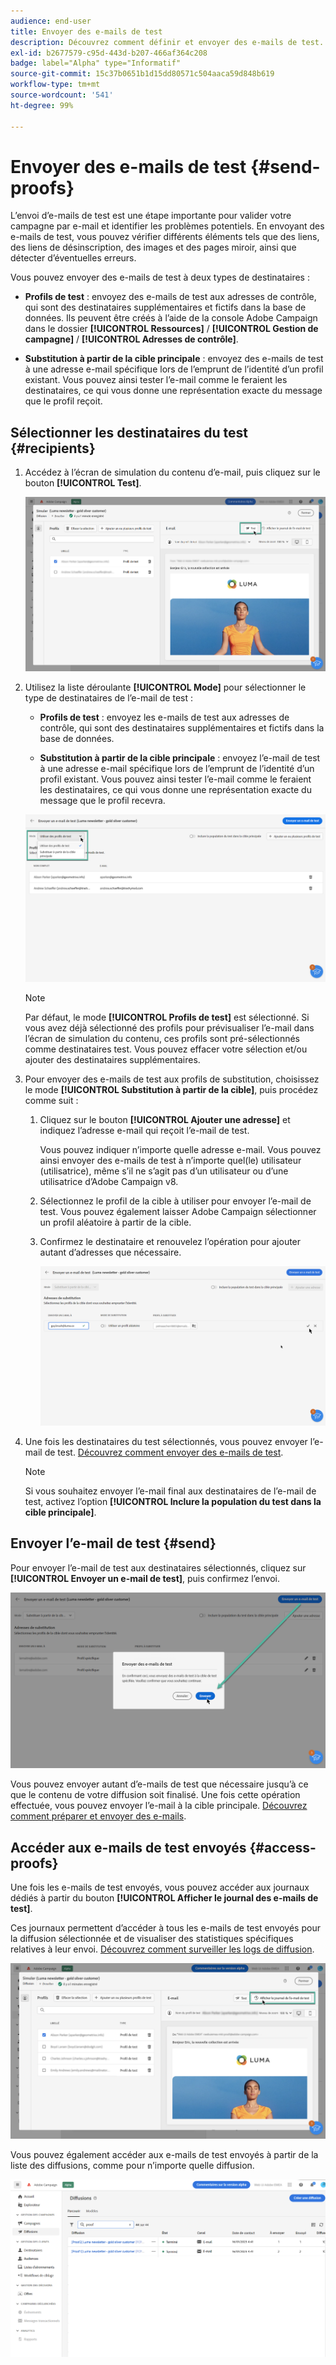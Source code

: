 ```yaml
---
audience: end-user
title: Envoyer des e-mails de test
description: Découvrez comment définir et envoyer des e-mails de test.
exl-id: b2677579-c95d-443d-b207-466af364c208
badge: label="Alpha" type="Informatif"
source-git-commit: 15c37b0651b1d15dd80571c504aaca59d848b619
workflow-type: tm+mt
source-wordcount: '541'
ht-degree: 99%

---
```


# Envoyer des e-mails de test {#send-proofs}

L’envoi d’e-mails de test est une étape importante pour valider votre campagne par e-mail et identifier les problèmes potentiels. En envoyant des e-mails de test, vous pouvez vérifier différents éléments tels que des liens, des liens de désinscription, des images et des pages miroir, ainsi que détecter d’éventuelles erreurs.

Vous pouvez envoyer des e-mails de test à deux types de destinataires :

* **Profils de test** : envoyez des e-mails de test aux adresses de contrôle, qui sont des destinataires supplémentaires et fictifs dans la base de données. Ils peuvent être créés à l’aide de la console Adobe Campaign dans le dossier **[!UICONTROL Ressources]** / **[!UICONTROL Gestion de campagne]** / **[!UICONTROL Adresses de contrôle]**.

* **Substitution à partir de la cible principale** : envoyez des e-mails de test à une adresse e-mail spécifique lors de l’emprunt de l’identité d’un profil existant. Vous pouvez ainsi tester l’e-mail comme le feraient les destinataires, ce qui vous donne une représentation exacte du message que le profil reçoit.

## Sélectionner les destinataires du test {#recipients}

1. Accédez à l’écran de simulation du contenu d’e-mail, puis cliquez sur le bouton **[!UICONTROL Test]**.

   ![](assets/test-button.png)

1. Utilisez la liste déroulante **[!UICONTROL Mode]** pour sélectionner le type de destinataires de l’e-mail de test :

   * **Profils de test** : envoyez les e-mails de test aux adresses de contrôle, qui sont des destinataires supplémentaires et fictifs dans la base de données.

   * **Substitution à partir de la cible principale** : envoyez l’e-mail de test à une adresse e-mail spécifique lors de l’emprunt de l’identité d’un profil existant. Vous pouvez ainsi tester l’e-mail comme le feraient les destinataires, ce qui vous donne une représentation exacte du message que le profil recevra.

   ![](assets/test-mode.png)

   >[!NOTE]
   >
   >Par défaut, le mode **[!UICONTROL Profils de test]** est sélectionné. Si vous avez déjà sélectionné des profils pour prévisualiser l’e-mail dans l’écran de simulation du contenu, ces profils sont pré-sélectionnés comme destinataires test. Vous pouvez effacer votre sélection et/ou ajouter des destinataires supplémentaires.

1. Pour envoyer des e-mails de test aux profils de substitution, choisissez le mode **[!UICONTROL Substitution à partir de la cible]**, puis procédez comme suit :

   1. Cliquez sur le bouton **[!UICONTROL Ajouter une adresse]** et indiquez l’adresse e-mail qui reçoit l’e-mail de test.

      Vous pouvez indiquer n’importe quelle adresse e-mail. Vous pouvez ainsi envoyer des e-mails de test à n’importe quel(le) utilisateur (utilisatrice), même s’il ne s’agit pas d’un utilisateur ou d’une utilisatrice d’Adobe Campaign v8.

   1. Sélectionnez le profil de la cible à utiliser pour envoyer l’e-mail de test. Vous pouvez également laisser Adobe Campaign sélectionner un profil aléatoire à partir de la cible.

   1. Confirmez le destinataire et renouvelez l’opération pour ajouter autant d’adresses que nécessaire.

      ![](assets/substitution.png)

1. Une fois les destinataires du test sélectionnés, vous pouvez envoyer l’e-mail de test. [Découvrez comment envoyer des e-mails de test](#send).

   >[!NOTE]
   >
   >Si vous souhaitez envoyer l’e-mail final aux destinataires de l’e-mail de test, activez l’option **[!UICONTROL Inclure la population du test dans la cible principale]**.

## Envoyer l’e-mail de test {#send}

Pour envoyer l’e-mail de test aux destinataires sélectionnés, cliquez sur **[!UICONTROL Envoyer un e-mail de test]**, puis confirmez l’envoi.

![](assets/send-proof.png)

Vous pouvez envoyer autant d’e-mails de test que nécessaire jusqu’à ce que le contenu de votre diffusion soit finalisé. Une fois cette opération effectuée, vous pouvez envoyer l’e-mail à la cible principale. [Découvrez comment préparer et envoyer des e-mails](../monitor/prepare-send.md).

## Accéder aux e-mails de test envoyés {#access-proofs}

Une fois les e-mails de test envoyés, vous pouvez accéder aux journaux dédiés à partir du bouton **[!UICONTROL Afficher le journal des e-mails de test]**.

Ces journaux permettent d’accéder à tous les e-mails de test envoyés pour la diffusion sélectionnée et de visualiser des statistiques spécifiques relatives à leur envoi. [Découvrez comment surveiller les logs de diffusion](../monitor/delivery-logs.md).

![](assets/proof-log.png)

Vous pouvez également accéder aux e-mails de test envoyés à partir de la liste des diffusions, comme pour n’importe quelle diffusion.

![](assets/delivery-list.png)
